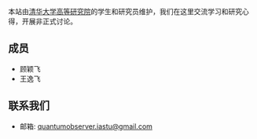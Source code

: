 本站由[清华大学高等研究院](https://www.ias.tsinghua.edu.cn/)的学生和研究员维护，我们在这里交流学习和研究心得，开展非正式讨论。

## 成员

 * 顾颖飞
 * 王逸飞

## 联系我们

- 邮箱: [quantumobserver.iastu@gmail.com](mailto:quantumobserver.iastu@gmail.com)
